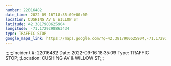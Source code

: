 ```yaml
---
number: 22016482
date_time: 2022-09-16T18:35:09+00:00
location: CUSHING AV & WILLOW ST
latitude: 42.3817900625904
longitude: -71.1729298863434
type: TRAFFIC STOP
google_maps_link: https://maps.google.com/?q=42.3817900625904,-71.1729298863434
---
```


;;;;;;Incident #: 22016482  Date: 2022-09-16 18:35:09   Type: TRAFFIC STOP;;;Location: CUSHING AV & WILLOW ST;;;

